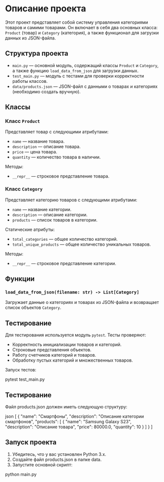 # Описание проекта

Этот проект представляет собой систему управления категориями товаров и самими товарами. Он включает в себя два основных класса: `Product` (товар) и `Category` (категория), а также функционал для загрузки данных из JSON-файла.

## Структура проекта

- `main.py` — основной модуль, содержащий классы `Product` и `Category`, а также функцию `load_data_from_json` для загрузки данных.
- `test_main.py` — модуль с тестами для проверки корректности работы классов.
- `data/products.json` — JSON-файл с данными о товарах и категориях (необходимо создать вручную).

## Классы

### Класс `Product`

Представляет товар с следующими атрибутами:
- `name` — название товара.
- `description` — описание товара.
- `price` — цена товара.
- `quantity` — количество товара в наличии.

Методы:
- `__repr__` — строковое представление товара.

### Класс `Category`

Представляет категорию товаров с следующими атрибутами:
- `name` — название категории.
- `description` — описание категории.
- `products` — список товаров в категории.

Статические атрибуты:
- `total_categories` — общее количество категорий.
- `total_unique_products` — общее количество уникальных товаров.

Методы:
- `__repr__` — строковое представление категории.

## Функции

### `load_data_from_json(filename: str) -> List[Category]`

Загружает данные о категориях и товарах из JSON-файла и возвращает список объектов `Category`.

## Тестирование

Для тестирования используется модуль `pytest`. Тесты проверяют:
- Корректность инициализации товаров и категорий.
- Строковые представления объектов.
- Работу счетчиков категорий и товаров.
- Обработку пустых категорий и множественных товаров.

Запуск тестов:

pytest test_main.py

## Тестирование

Файл products.json должен иметь следующую структуру:

json
[
    {
        "name": "Смартфоны",
        "description": "Описание категории смартфонов",
        "products": [
            {
                "name": "Samsung Galaxy S23",
                "description": "Описание товара",
                "price": 80000.0,
                "quantity": 10
            }
        ]
    }
]

## Запуск проекта

1. Убедитесь, что у вас установлен Python 3.x.
2. Создайте файл products.json в папке data.
3. Запустите основной скрипт:

python main.py
